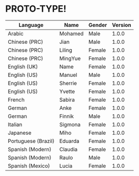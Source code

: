 # PROTO-TYPE!
| Language  | Name | Gender | Version |
| ------------- | ------------- | ------------- | ------------- |
| Arabic  | Mohamed  | Male | 1.0.0  |
| Chinese (PRC)  | Jian  | Male | 1.0.0  |
| Chinese (PRC)  | Liling  | Female | 1.0.0  |
| Chinese (PRC)  | MingYue  | Female | 1.0.0  |
| English (UK)  | Name  | Female | 1.0.0  |
| English (US)  | Manuel  | Male | 1.0.0  |
| English (US)  | Sherrie  | Female | 1.0.0  |
| English (US)  | Yvette  | Female | 1.0.0  |
| French  | Sabira  | Female | 1.0.0  |
| German  | Anke  | Female | 1.0.0  |
| German  | Finnik  | Male | 1.0.0  |
| Italian  | Sigmona  | Female | 1.0.0  |
| Japanese  | Miho  | Female | 1.0.0  |
| Portuguese (Brazil)  | Eduarda  | Female | 1.0.0  |
| Spanish (Modern) | Claudia  | Female | 1.0.0  |
| Spanish (Modern) | Raulo  | Male | 1.0.0  |
| Spanish (Mexico) | Lucia  | Female | 1.0.0  |
